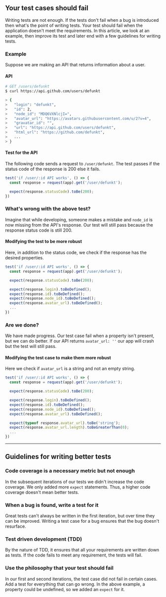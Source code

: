 ## Your test cases should fail

Writing tests are not enough. If the tests don't fail when a bug is introduced then what's the point of writing tests. Your test should fail when the application doesn't meet the requirements. In this article, we look at an example, then improve its test and later end with a few guidelines for writing tests.

### Example

Suppose we are making an API that returns information about a user.

#### API

```sh
# GET /users/defunkt
$ curl https://api.github.com/users/defunkt

> {
>   "login": "defunkt",
>   "id": 2,
>   "node_id": "MDQ6VXNlcjI=",
>   "avatar_url": "https://avatars.githubusercontent.com/u/2?v=4",
>   "gravatar_id": "",
>   "url": "https://api.github.com/users/defunkt",
>   "html_url": "https://github.com/defunkt",
>   ...
> }
```

#### Test for the API

The following code sends a request to `/user/defunkt`. The test passes if the status code of the response is 200 else it fails.

```js
test('if /user/:id API works', () => {
  const response = request(app).get('/user/defunkt');

  expect(response.statusCode).toBe(200);
})
```

### What's wrong with the above test?

Imagine that while developing, someone makes a mistake and `node_id` is now missing from the API's response. Our test will still pass because the response status code is still 200.

#### Modifying the test to be more robust
Here, in addition to the status code, we check if the response has the desired properties.

```js
test('if /user/:id API works', () => {
  const response = request(app).get('/user/defunkt');

  expect(response.statusCode).toBe(200);

  expect(response.login).toBeDefined();
  expect(response.id).toBeDefined();
  expect(response.node_id).toBeDefined();
  expect(response.avatar_url).toBeDefined();
  ...
})
```

### Are we done?

We have made progress. Our test case fail when a property isn't present, but we can do better. If our API returns `avatar_url: ''` our app will crash but the test will still pass.

#### Modifying the test case to make them more robust

Here we check if `avatar_url` is a string and not an empty string.

```js
test('if /user/:id API works', () => {
  const response = request(app).get('/user/defunkt');

  expect(response.statusCode).toBe(200);

  expect(response.login).toBeDefined();
  expect(response.id).toBeDefined();
  expect(response.node_id).toBeDefined();
  expect(response.avatar_url).toBeDefined();

  expect(typeof response.avatar_url).toBe('string');
  expect(response.avatar_url.length).toBeGreaterThan(0);
  ...
})
```

---

## Guidelines for writing better tests

### Code coverage is a necessary metric but not enough

In the subsequent iterations of our tests we didn't increase the code coverage. We only added more `expect` statements. Thus, a higher code coverage doesn't mean better tests.

### When a bug is found, write a test for it

Great tests can't always be written in the first iteration, but over time they can be improved. Writing a test case for a bug ensures that the bug doesn't resurface.

### Test driven development (TDD)

By the nature of TDD, it ensures that all your requirements are written down as tests. If the code fails to meet any requirement, the tests will fail.

### Use the philosophy that your test should fail

In our first and second iterations, the test case did not fail in certain cases. Add a test for everything that can go wrong. In the above example, a property could be undefined, so we added an `expect` for it.
